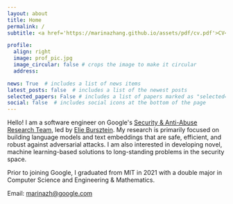```yaml
---
layout: about
title: Home
permalink: /
subtitle: <a href='https://marinazhang.github.io/assets/pdf/cv.pdf'>CV</a> /  <a href='https://www.linkedin.com/in/marina-zhang'>LinkedIn</a> / <a href='https://scholar.google.com/citations?user=V9ehnpwAAAAJ&hl=en'>Google Scholar</a> / <a href='https://github.com/MarinaZhang'>GitHub</a>

profile:
  align: right
  image: prof_pic.jpg
  image_circular: false # crops the image to make it circular
  address:

news: True  # includes a list of news items
latest_posts: false  # includes a list of the newest posts
selected_papers: False # includes a list of papers marked as "selected={true}"
social: false  # includes social icons at the bottom of the page
---
```

Hello! I am a software engineer on Google's [Security & Anti-Abuse Research Team](https://research.google/teams/security-privacy-abuse/), led by [Elie Bursztein](https://elie.net/). My research is primarily focused on building language models and text embeddings that are safe, efficient, and robust against adversarial attacks. I am also interested in developing novel, machine learning-based solutions to long-standing problems in the security space.

Prior to joining Google, I graduated from MIT in 2021 with a double major in Computer Science and Engineering & Mathematics.

<!-- 
My research is primarily focused on building adversarially robust deep learning models and developing novel machine learning-based solutions to security problems. Several projects I’ve worked on over the last few years include: building robust and scalable text embeddings using deep similarity learning, clustering and classifying spam/phishing/malware campaigns across Google products, malicious URL detection for end-to-end encrypted environments, and side channel attacks on cryptographic hardware. More recently, I’ve been interested in investigating the security vulnerabilities and trustworthiness of LLMs, as well as the potential applications of LLMs to long-standing security and privacy problems. -->

Email: <a href='mailto:marinazh@google.com'>marinazh@google.com</a> 

